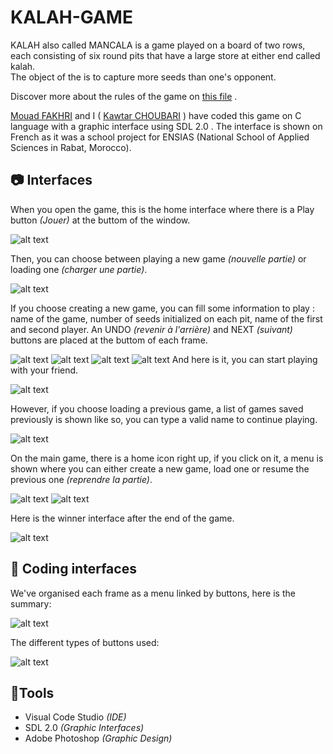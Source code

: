 # KALAH-GAME
KALAH also called MANCALA is a game played on a board of two rows, each consisting of six round pits that have a 
large store at either end called kalah.  
The object of the is to capture more seeds than one's opponent.

Discover more about the rules of the game on [this file](https://github.com/choub26/KALAH-GAME/blob/master/rules.txt) .

[Mouad FAKHRI](https://github.com/moadfakhri) and I ( [Kawtar CHOUBARI](https://github.com/choub26) ) have coded this game on C language with a graphic interface using SDL 2.0 .
The interface is shown on French as it was a school project for ENSIAS (National School of Applied Sciences in Rabat, Morocco).


## :camera: Interfaces

When you open the game, this is the home interface where there is a Play button *(Jouer)* at the buttom of the window. 

![alt text](https://github.com/choub26/KALAH-GAME/blob/master/images/outputs/home.PNG)

Then, you can choose between playing a new game *(nouvelle partie)* or loading one *(charger une partie)*.

![alt text](https://github.com/choub26/KALAH-GAME/blob/master/images/outputs/choice.PNG)

If you choose creating a new game, you can fill some information to play : name of the game, number of seeds initialized on each pit, name of the first and second player.
An UNDO *(revenir à l'arrière)* and NEXT *(suivant)* buttons are placed at the buttom of each frame.

![alt text](https://github.com/choub26/KALAH-GAME/blob/master/images/outputs/JEU.PNG)
![alt text](https://github.com/choub26/KALAH-GAME/blob/master/images/outputs/nbpieces.PNG)
![alt text](https://github.com/choub26/KALAH-GAME/blob/master/images/outputs/player1.PNG)
![alt text](https://github.com/choub26/KALAH-GAME/blob/master/images/outputs/player2.PNG)
And here is it, you can start playing with your friend.

![alt text](https://github.com/choub26/KALAH-GAME/blob/master/images/outputs/board.PNG)

However, if you choose loading a previous game, a list of games saved previously is shown like so, you can type a valid name to continue playing.

![alt text](https://github.com/choub26/KALAH-GAME/blob/master/images/outputs/loadgame.PNG)

On the main game, there is a home icon right up, if you click on it, a menu is shown where you can either create a new game, load one or resume the previous one *(reprendre la partie)*.

![alt text](https://github.com/choub26/KALAH-GAME/blob/master/images/outputs/UNDO.PNG)
![alt text](https://github.com/choub26/KALAH-GAME/blob/master/images/outputs/reprendre.PNG)

Here is the winner interface after the end of the game.

![alt text](https://github.com/choub26/KALAH-GAME/blob/master/images/outputs/WINNER.PNG)


## :iphone: Coding interfaces

We've organised each frame as a menu linked by buttons, here is the summary:

![alt text](https://github.com/choub26/KALAH-GAME/blob/master/images/outputs/11.PNG)

The different types of buttons used:

![alt text](https://github.com/choub26/KALAH-GAME/blob/master/images/outputs/22.PNG)


## :wrench:Tools
- Visual Code Studio *(IDE)*
- SDL 2.0 *(Graphic Interfaces)*
- Adobe Photoshop *(Graphic Design)*



